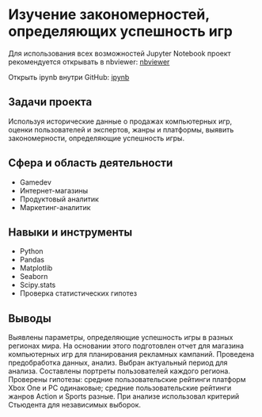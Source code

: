 # Изучение закономерностей, определяющих успешность игр

Для использования всех возможностей Jupyter Notebook проект рекомендуется открывать в nbviewer:
[nbviewer](https://nbviewer.org/github/tsimaf/portfolio/blob/a80a534e3a68071ab708841109bd440d39d882f0/07_gamedev/5_gamedev_lukashevich.ipynb)

Открыть ipynb внутри GitHub:
[ipynb](https://github.com/tsimaf/portfolio/blob/main/07_gamedev/5_gamedev_lukashevich.ipynb)

## Задачи проекта
Используя исторические данные о продажах компьютерных игр, оценки пользователей и экспертов, жанры и платформы, выявить закономерности, определяющие успешность игры.

## Сфера и область деятельности
- Gamedev
- Интернет-магазины
- Продуктовый аналитик
- Маркетинг-аналитик

## Навыки и инструменты
- Python
- Pandas
- Matplotlib
- Seaborn
- Scipy.stats
- Проверка статистических гипотез

## Выводы
Выявлены параметры, определяющие успешность игры в разных регионах мира. На основании этого подготовлен отчет для магазина компьютерных игр для планирования рекламных кампаний. Проведена предобработка данных, анализ. Выбран актуальный период для анализа. Составлены портреты пользователей каждого региона. Проверены гипотезы: средние пользовательские рейтинги платформ Xbox One и PC одинаковые; средние пользовательские рейтинги жанров Action и Sports разные. При анализе использовал критерий Стьюдента для независимых выборок.

